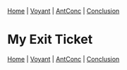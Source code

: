 [Home](index.md) | [Voyant](Voyant.md) | [AntConc](AntConc.md) | [Conclusion](Conclusion.md)


# My Exit Ticket




[Home](index.md) | [Voyant](Voyant.md) | [AntConc](AntConc.md) | [Conclusion](Conclusion.md)


